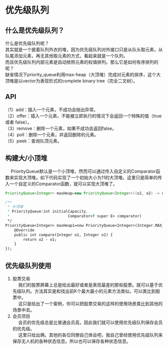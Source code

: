 

# 优先级队列

<!--

https://baijiahao.baidu.com/s?id=1665383380422326763&wfr=spider&for=pc
实现PriorityQueue的关键在于提供的UserComparator对象
https://www.liaoxuefeng.com/wiki/1252599548343744/1265120632401152
https://www.jianshu.com/p/c577796e537a
Java中PriorityQueue的排序，堆排序
https://blog.csdn.net/cyp331203/article/details/25310733
-->

## 什么是优先级队列？  
什么是优先级队列呢？  
其实就是一个披着队列外衣的堆，因为优先级队列对外接口只是从队头取元素，从队尾添加元素，再无其他取元素的方式，看起来就是一个队列。  
而且优先级队列内部元素是自动依照元素的权值排列。那么它是如何有序排列的呢？  
缺省情况下priority_queue利用max-heap（大顶堆）完成对元素的排序，这个大顶堆是以vector为表现形式的complete binary tree（完全二叉树）。  


## API
（1）add：插入一个元素，不成功会抛出异常。    
（2）offer：插入一个元素，不能被立即执行的情况下会返回一个特殊的值（true 或者 false）。    
（3）remove：删除一个元素，如果不成功会返回false。  
（4）poll：删除一个元素，并返回删除的元素。  
（5）peek：查询队顶元素。  


## 构建大/小顶堆
<!-- 
https://blog.csdn.net/weixin_30363263/article/details/80862578
-->

&emsp; PriorityQueue默认是一个小顶堆，然而可以通过传入自定义的Comparator函数来实现大顶堆。如下代码实现了一个初始大小为11的大顶堆。这里只是简单的传入一个自定义的Comparator函数，就可以实现大顶堆了。  

```java
PriorityQueue<Integer> maxHeap=new PriorityQueue<Integer>((o1, o2) -> o1-o2);
```

```java
/**
 * 大顶堆
 * PriorityQueue(int initialCapacity,
 *                          Comparator<? super E> comparator)
 */
PriorityQueue<Integer> maxHeap1=new PriorityQueue<Integer>(Integer.MAX_VALUE, new Comparator<Integer>() {
    @Override
    public int compare(Integer o1, Integer o2) {
        return o2 - o1;
    }
});
```


## 优先级队列使用
1. 股票交易  
&emsp; 我们的股票屏幕上总是给出最好或者是表现最差的那些股票。就可以基于优先级队列。方法其实是和找出前K个最大最小的元素方法类似。可以类比到股票中。  
&emsp; 这只是给出了一个案例，你可以把股票交易的这样的使用场景类比到其他的场景中去。  
2. 会员项目  
&emsp; 会员的优先级总是比普通会员高，因此我们就可以使用优先级队列保存会员的优先级。   
&emsp; 这里只给出俩。其他的各位同僚自己体会吧，我自己曾经使用优先级队列来保存无人机的各种状态信息。所以也可以保存各种状态信息。  

